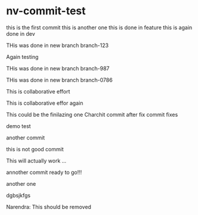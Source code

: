 # nv-commit-test

this is the first commit
this is another one
this is done in feature
this is again done in dev



THis was done in new branch branch-123


Again testing

THis was done in new branch branch-987


THis was done in new branch branch-0786

This is collaborative effort


This is collaborative effor again 


This could be the finilazing one
Charchit commit after fix
commit fixes

demo test

another commit

this is not good commit

This will actually work ...

annother commit ready to go!!!






another one

dgbsjkfgs


Narendra: This should be removed

